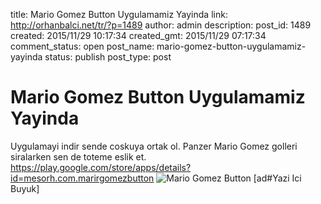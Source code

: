 title: Mario Gomez Button Uygulamamiz Yayinda
link: http://orhanbalci.net/tr/?p=1489
author: admin
description: 
post_id: 1489
created: 2015/11/29 10:17:34
created_gmt: 2015/11/29 07:17:34
comment_status: open
post_name: mario-gomez-button-uygulamamiz-yayinda
status: publish
post_type: post

# Mario Gomez Button Uygulamamiz Yayinda

Uygulamayi indir sende coskuya ortak ol. Panzer Mario Gomez golleri siralarken sen de toteme eslik et. <https://play.google.com/store/apps/details?id=mesorh.com.marirgomezbutton> ![Mario Gomez Button](/wp-content/uploads/mario_gomez_qr.jpg) [ad#Yazi Ici Buyuk]